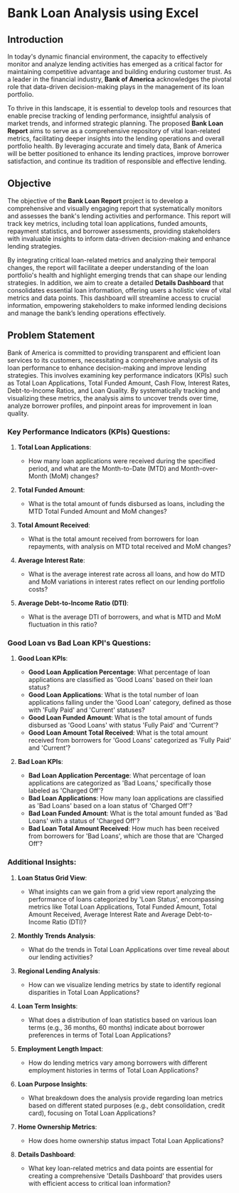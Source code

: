 # Bank Loan Analysis using Excel

## Introduction

In today's dynamic financial environment, the capacity to effectively monitor and analyze lending activities has emerged as a critical factor for maintaining competitive advantage and building enduring customer trust. As a leader in the financial industry, **Bank of America** acknowledges the pivotal role that data-driven decision-making plays in the management of its loan portfolio. 

To thrive in this landscape, it is essential to develop tools and resources that enable precise tracking of lending performance, insightful analysis of market trends, and informed strategic planning. The proposed **Bank Loan Report** aims to serve as a comprehensive repository of vital loan-related metrics, facilitating deeper insights into the lending operations and overall portfolio health. By leveraging accurate and timely data, Bank of America will be better positioned to enhance its lending practices, improve borrower satisfaction, and continue its tradition of responsible and effective lending.

## Objective

The objective of the **Bank Loan Report** project is to develop a comprehensive and visually engaging report that systematically monitors and assesses the bank's lending activities and performance. This report will track key metrics, including total loan applications, funded amounts, repayment statistics, and borrower assessments, providing stakeholders with invaluable insights to inform data-driven decision-making and enhance lending strategies.

By integrating critical loan-related metrics and analyzing their temporal changes, the report will facilitate a deeper understanding of the loan portfolio's health and highlight emerging trends that can shape our lending strategies. In addition, we aim to create a detailed **Details Dashboard** that consolidates essential loan information, offering users a holistic view of vital metrics and data points. This dashboard will streamline access to crucial information, empowering stakeholders to make informed lending decisions and manage the bank’s lending operations effectively.

## Problem Statement

Bank of America is committed to providing transparent and efficient loan services to its customers, necessitating a comprehensive analysis of its loan performance to enhance decision-making and improve lending strategies. This involves examining key performance indicators (KPIs) such as Total Loan Applications, Total Funded Amount, Cash Flow, Interest Rates, Debt-to-Income Ratios, and Loan Quality. By systematically tracking and visualizing these metrics, the analysis aims to uncover trends over time, analyze borrower profiles, and pinpoint areas for improvement in loan quality.

### Key Performance Indicators (KPIs) Questions:

1. **Total Loan Applications**: 
   - How many loan applications were received during the specified period, and what are the Month-to-Date (MTD) and Month-over-Month (MoM) changes?

2. **Total Funded Amount**: 
   - What is the total amount of funds disbursed as loans, including the MTD Total Funded Amount and MoM changes?

3. **Total Amount Received**: 
   - What is the total amount received from borrowers for loan repayments, with analysis on MTD total received and MoM changes?

4. **Average Interest Rate**:
   - What is the average interest rate across all loans, and how do MTD and MoM variations in interest rates reflect on our lending portfolio costs?

5. **Average Debt-to-Income Ratio (DTI)**:
   - What is the average DTI of borrowers, and what is MTD and MoM fluctuation in this ratio?

### Good Loan vs Bad Loan KPI's Questions:

1. **Good Loan KPIs**:
   - **Good Loan Application Percentage**: What percentage of loan applications are classified as 'Good Loans' based on their loan status?
   - **Good Loan Applications**: What is the total number of loan applications falling under the 'Good Loan' category, defined as those with 'Fully Paid' and 'Current' statuses?
   - **Good Loan Funded Amount**: What is the total amount of funds disbursed as 'Good Loans' with status 'Fully Paid' and 'Current'?
   - **Good Loan Amount Total Received**: What is the total amount received from borrowers for 'Good Loans' categorized as 'Fully Paid' and 'Current’?

2. **Bad Loan KPIs**:
   - **Bad Loan Application Percentage**: What percentage of loan applications are categorized as 'Bad Loans,' specifically those labeled as 'Charged Off'?
   - **Bad Loan Applications**: How many loan applications are classified as 'Bad Loans' based on a loan status of 'Charged Off'?
   - **Bad Loan Funded Amount**: What is the total amount funded as 'Bad Loans' with a status of 'Charged Off'?
   - **Bad Loan Total Amount Received**: How much has been received from borrowers for 'Bad Loans', which are those that are 'Charged Off’?

### Additional Insights:

1. **Loan Status Grid View**: 
   - What insights can we gain from a grid view report analyzing the performance of loans categorized by 'Loan Status', encompassing metrics like Total Loan Applications, Total Funded Amount, Total Amount Received, Average Interest Rate and Average Debt-to-Income Ratio (DTI)?

2. **Monthly Trends Analysis**: 
   - What do the trends in Total Loan Applications over time reveal about our lending activities?

3. **Regional Lending Analysis**: 
   - How can we visualize lending metrics by state to identify regional disparities in Total Loan Applications?

4. **Loan Term Insights**: 
   - What does a distribution of loan statistics based on various loan terms (e.g., 36 months, 60 months) indicate about borrower preferences in terms of Total Loan Applications?

5. **Employment Length Impact**: 
   - How do lending metrics vary among borrowers with different employment histories in terms of Total Loan Applications?

6. **Loan Purpose Insights**: 
   - What breakdown does the analysis provide regarding loan metrics based on different stated purposes (e.g., debt consolidation, credit card), focusing on Total Loan Applications?

7. **Home Ownership Metrics**: 
   - How does home ownership status impact Total Loan Applications?

8. **Details Dashboard**: 
   - What key loan-related metrics and data points are essential for creating a comprehensive 'Details Dashboard' that provides users with efficient access to critical loan information?
